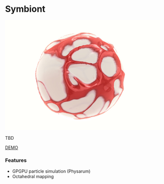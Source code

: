 # Symbiont

![nervous-ties Screenshot](https://github.com/robert-leitl/symbiont/blob/main/cover.jpg?raw=true)

TBD

[DEMO](https://robert-leitl.github.io/symbiont/dist/?debug=true)

### Features
- GPGPU particle simulation (Physarum)
- Octahedral mapping
